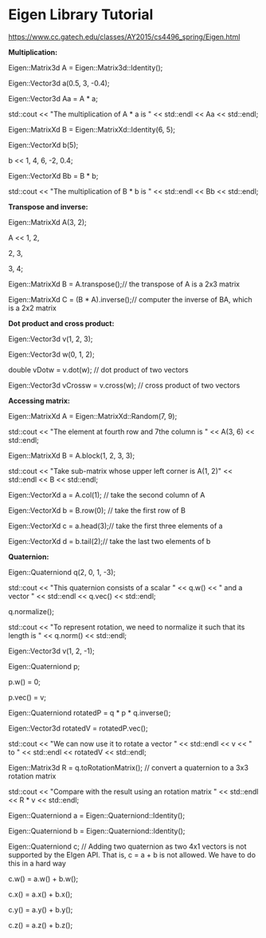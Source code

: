 # Eigen Library Tutorial

https://www.cc.gatech.edu/classes/AY2015/cs4496_spring/Eigen.html

**Multiplication:**

 Eigen::Matrix3d A = Eigen::Matrix3d::Identity();

 Eigen::Vector3d a(0.5, 3, -0.4);

 Eigen::Vector3d Aa = A * a;

 std::cout << "The multiplication of A * a is " << std::endl << Aa << std::endl;

 Eigen::MatrixXd B = Eigen::MatrixXd::Identity(6, 5);

 Eigen::VectorXd b(5);

 b << 1, 4, 6, -2, 0.4;

 Eigen::VectorXd Bb = B * b;

 std::cout << "The multiplication of B * b is " << std::endl << Bb << std::endl;

**Transpose and inverse:**

Eigen::MatrixXd A(3, 2);

A << 1, 2,

2, 3,

3, 4;

Eigen::MatrixXd B = A.transpose();// the transpose of A is a 2x3 matrix

Eigen::MatrixXd C = (B * A).inverse();// computer the inverse of BA, which is a 2x2 matrix

**Dot product and cross product:**

Eigen::Vector3d v(1, 2, 3);

Eigen::Vector3d w(0, 1, 2);

double vDotw = v.dot(w); // dot product of two vectors

Eigen::Vector3d vCrossw = v.cross(w); // cross product of two vectors

**Accessing matrix:**

 Eigen::MatrixXd A = Eigen::MatrixXd::Random(7, 9);

 std::cout << "The element at fourth row and 7the column is " << A(3, 6) << std::endl;

 Eigen::MatrixXd B = A.block(1, 2, 3, 3);

 std::cout << "Take sub-matrix whose upper left corner is A(1, 2)" << std::endl << B << std::endl;

 Eigen::VectorXd a = A.col(1); // take the second column of A

 Eigen::VectorXd b = B.row(0); // take the first row of B

 Eigen::VectorXd c = a.head(3);// take the first three elements of a

 Eigen::VectorXd d = b.tail(2);// take the last two elements of b

**Quaternion:**

 Eigen::Quaterniond q(2, 0, 1, -3); 

 std::cout << "This quaternion consists of a scalar " << q.w() << " and a vector " << std::endl << q.vec() << std::endl;

 q.normalize();

 std::cout << "To represent rotation, we need to normalize it such that its length is " << q.norm() << std::endl;

 Eigen::Vector3d v(1, 2, -1);

 Eigen::Quaterniond p;

 p.w() = 0;

 p.vec() = v;

 Eigen::Quaterniond rotatedP = q * p * q.inverse(); 

 Eigen::Vector3d rotatedV = rotatedP.vec();

 std::cout << "We can now use it to rotate a vector " << std::endl << v << " to " << std::endl << rotatedV << std::endl;

 Eigen::Matrix3d R = q.toRotationMatrix(); // convert a quaternion to a 3x3 rotation matrix

 std::cout << "Compare with the result using an rotation matrix " << std::endl << R * v << std::endl;

 

 Eigen::Quaterniond a = Eigen::Quaterniond::Identity();

 Eigen::Quaterniond b = Eigen::Quaterniond::Identity();

 Eigen::Quaterniond c; // Adding two quaternion as two 4x1 vectors is not supported by the EIgen API. That is, c = a + b is not allowed. We have to do this in a hard way

 c.w() = a.w() + b.w();

 c.x() = a.x() + b.x();

 c.y() = a.y() + b.y();

 c.z() = a.z() + b.z();